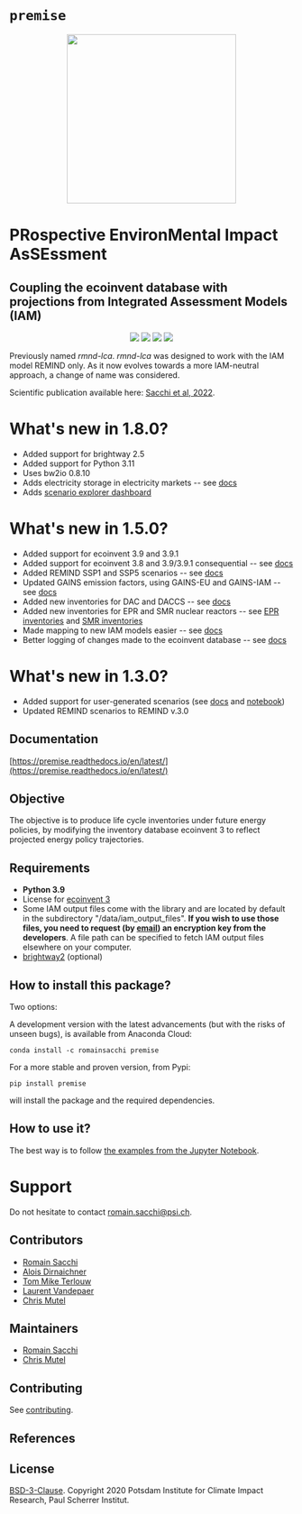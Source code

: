 # ``premise``

<div style="text-align:center">
<img src="https://github.com/polca/premise/raw/master/docs/large.png" height="300"/>
</div>

# **PR**ospective **E**nviron**M**ental **I**mpact As**SE**ssment
## Coupling the ecoinvent database with projections from Integrated Assessment Models (IAM)


<p align="center">
  <a href="https://badge.fury.io/py/premise" target="_blank"><img src="https://badge.fury.io/py/premise.svg"></a>
  <a href="https://github.com/polca/premise" target="_blank"><img src="https://github.com/polca/premise/actions/workflows/main.yml/badge.svg?branch=master"></a>
  <a href="https://coveralls.io/github/polca/premise" target="_blank"><img src="https://coveralls.io/repos/github/polca/premise/badge.svg"></a>
  <a href="https://premise.readthedocs.io/en/latest/" target="_blank"><img src="https://readthedocs.org/projects/premise/badge/?version=latest"></a>
</p>
 
Previously named *rmnd-lca*. *rmnd-lca* was designed to work with the IAM model REMIND only.
As it now evolves towards a more IAM-neutral approach, a change of name was considered.

Scientific publication available here: [Sacchi et al, 2022](https://doi.org/10.1016/j.rser.2022.112311).

What's new in 1.8.0?
====================

-  Added support for brightway 2.5
-  Added support for Python 3.11
-  Uses bw2io 0.8.10
-  Adds electricity storage in electricity markets -- see [docs](https://premise.readthedocs.io/en/latest/transform.html#storage)
-  Adds [scenario explorer dashboard](https://premisedash-6f5a0259c487.herokuapp.com/)

What's new in 1.5.0?
====================

-  Added support for ecoinvent 3.9 and 3.9.1
-  Added support for ecoinvent 3.8 and 3.9/3.9.1 consequential -- see [docs](https://premise.readthedocs.io/en/latest/consequential.html)
-  Added REMIND SSP1 and SSP5 scenarios -- see [docs](https://premise.readthedocs.io/en/latest/introduction.html#default-iam-scenarios)
-  Updated GAINS emission factors, using GAINS-EU and GAINS-IAM -- see [docs](https://premise.readthedocs.io/en/latest/transform.html#gains-emission-factors)
-  Added new inventories for DAC and DACCS -- see [docs](https://premise.readthedocs.io/en/latest/transform.html#direct-air-capture)
-  Added new inventories for EPR and SMR nuclear reactors -- see [EPR inventories](https://github.com/polca/premise/blob/master/premise/data/additional_inventories/lci-nuclear_EPR.xlsx) and [SMR inventories](https://github.com/polca/premise/blob/master/premise/data/additional_inventories/lci-nuclear_SMR.xlsx)
-  Made mapping to new IAM models easier -- see [docs](https://premise.readthedocs.io/en/latest/mapping.html)
-  Better logging of changes made to the ecoinvent database -- see [docs](https://premise.readthedocs.io/en/latest/transform.html#logs)

What's new in 1.3.0?
====================

-   Added support for user-generated scenarios (see [docs](https://premise.readthedocs.io/en/latest/user_scenarios.html) and [notebook](https://github.com/polca/premise/blob/master/examples/examples%20user-defined%20scenarios.ipynb))
-   Updated REMIND scenarios to REMIND v.3.0



Documentation
-------------
[https://premise.readthedocs.io/en/latest/](https://premise.readthedocs.io/en/latest/)

Objective
---------

The objective is to produce life cycle inventories under future energy policies, by modifying the inventory database
ecoinvent 3 to reflect projected energy policy trajectories.

Requirements
------------
* **Python 3.9**
* License for [ecoinvent 3][1]
* Some IAM output files come with the library and are located by default in the subdirectory "/data/iam_output_files". **If you wish to use
 those files, you need to request (by [email](mailto:romain.sacchi@psi.ch)) an encryption key from the developers**.
 A file path can be specified to fetch IAM output files elsewhere on your computer.
 * [brightway2][2] (optional)

How to install this package?
----------------------------

Two options:

A development version with the latest advancements (but with the risks of unseen bugs),
is available from Anaconda Cloud:


    conda install -c romainsacchi premise


For a more stable and proven version, from Pypi:

    pip install premise

will install the package and the required dependencies.


How to use it?
--------------

The best way is to follow [the examples from the Jupyter Notebook](https://github.com/polca/premise/blob/master/examples/examples.ipynb). 

# Support

Do not hesitate to contact [romain.sacchi@psi.ch](mailto:romain.sacchi@psi.ch).

## Contributors

* [Romain Sacchi](https://github.com/romainsacchi)
* [Alois Dirnaichner](https://github.com/Loisel)
* [Tom Mike Terlouw](https://github.com/tomterlouw)
* [Laurent Vandepaer](https://github.com/lvandepaer)
* [Chris Mutel](https://github.com/cmutel/)


## Maintainers

* [Romain Sacchi](https://github.com/romainsacchi)
* [Chris Mutel](https://github.com/cmutel/)

## Contributing

See [contributing](https://github.com/polca/premise/blob/master/CONTRIBUTING.md).

## References

[1]:https://www.ecoinvent.org/
[2]:https://brightway.dev/

## License

[BSD-3-Clause](https://github.com/polca/premise/blob/master/LICENSE).
Copyright 2020 Potsdam Institute for Climate Impact Research, Paul Scherrer Institut.
